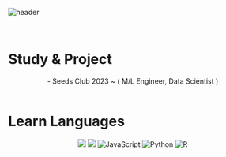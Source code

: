 ![header](https://capsule-render.vercel.app/api?type=waving&color=auto&height=300&section=header&text=minseong0213&fontSize=90&animation=fadeIn&fontAlignY=38&desc=M/L%20Engineer,%20Data%20Scientist&descAlignY=60&descAlign=70)

<br/>

# Study & Project

<div align="center">
    - Seeds Club 2023 ~ ( M/L Engineer, Data Scientist )
</div>

<br/>

# Learn Languages

<div align="center">
    <img src="https://img.shields.io/badge/JAVA-EC1C24?style=for-the-badge&logo=JAVA&logoColor=white">
    <img src="https://img.shields.io/badge/.NET-512BD4?style=for-the-badge&logo=.NET&logoColor=white">
    <img alt="JavaScript" src ="https://img.shields.io/badge/JavaScriipt-F7DF1E.svg?&style=for-the-badge&logo=JavaScript&logoColor=white"/>
    <img alt="Python" src ="https://img.shields.io/badge/Python-3776AB.svg?&style=for-the-badge&logo=Python&logoColor=white"/>
    <img alt="R" src ="https://img.shields.io/badge/R-276DC3.svg?&style=for-the-badge&logo=R&logoColor=white"/>
</div>

